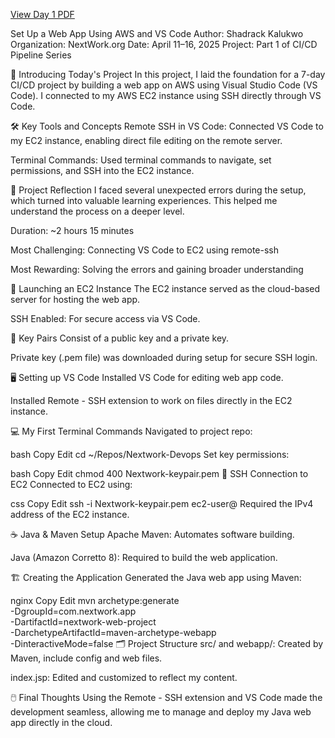 [View Day 1 PDF](day1/day1.pdf)

Set Up a Web App Using AWS and VS Code
Author: Shadrack Kalukwo
Organization: NextWork.org
Date: April 11–16, 2025
Project: Part 1 of CI/CD Pipeline Series

📌 Introducing Today's Project
In this project, I laid the foundation for a 7-day CI/CD project by building a web app on AWS using Visual Studio Code (VS Code). I connected to my AWS EC2 instance using SSH directly through VS Code.

🛠️ Key Tools and Concepts
Remote SSH in VS Code: Connected VS Code to my EC2 instance, enabling direct file editing on the remote server.

Terminal Commands: Used terminal commands to navigate, set permissions, and SSH into the EC2 instance.

💭 Project Reflection
I faced several unexpected errors during the setup, which turned into valuable learning experiences. This helped me understand the process on a deeper level.

Duration: ~2 hours 15 minutes

Most Challenging: Connecting VS Code to EC2 using remote-ssh

Most Rewarding: Solving the errors and gaining broader understanding

🚀 Launching an EC2 Instance
The EC2 instance served as the cloud-based server for hosting the web app.

SSH Enabled: For secure access via VS Code.

🔑 Key Pairs
Consist of a public key and a private key.

Private key (.pem file) was downloaded during setup for secure SSH login.

🖥️ Setting up VS Code
Installed VS Code for editing web app code.

Installed Remote - SSH extension to work on files directly in the EC2 instance.

💻 My First Terminal Commands
Navigated to project repo:

bash
Copy
Edit
cd ~/Repos/Nextwork-Devops
Set key permissions:

bash
Copy
Edit
chmod 400 Nextwork-keypair.pem
🔌 SSH Connection to EC2
Connected to EC2 using:

css
Copy
Edit
ssh -i Nextwork-keypair.pem ec2-user@<your-ec2-ip>
Required the IPv4 address of the EC2 instance.

☕ Java & Maven Setup
Apache Maven: Automates software building.

Java (Amazon Corretto 8): Required to build the web application.

🏗️ Creating the Application
Generated the Java web app using Maven:

nginx
Copy
Edit
mvn archetype:generate \
  -DgroupId=com.nextwork.app \
  -DartifactId=nextwork-web-project \
  -DarchetypeArtifactId=maven-archetype-webapp \
  -DinteractiveMode=false
🗂️ Project Structure
src/ and webapp/: Created by Maven, include config and web files.

index.jsp: Edited and customized to reflect my content.

🖱️ Final Thoughts
Using the Remote - SSH extension and VS Code made the development seamless, allowing me to manage and deploy my Java web app directly in the cloud.

